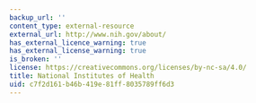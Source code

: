 ```yaml
---
backup_url: ''
content_type: external-resource
external_url: http://www.nih.gov/about/
has_external_licence_warning: true
has_external_license_warning: true
is_broken: ''
license: https://creativecommons.org/licenses/by-nc-sa/4.0/
title: National Institutes of Health
uid: c7f2d161-b46b-419e-81ff-8035789ff6d3
---
```

